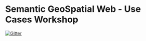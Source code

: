 # Semantic GeoSpatial Web - Use Cases Workshop

[![Gitter](https://badges.gitter.im/lotico/community.svg)](https://gitter.im/lotico/community?utm_source=badge&utm_medium=badge&utm_campaign=pr-badge)
